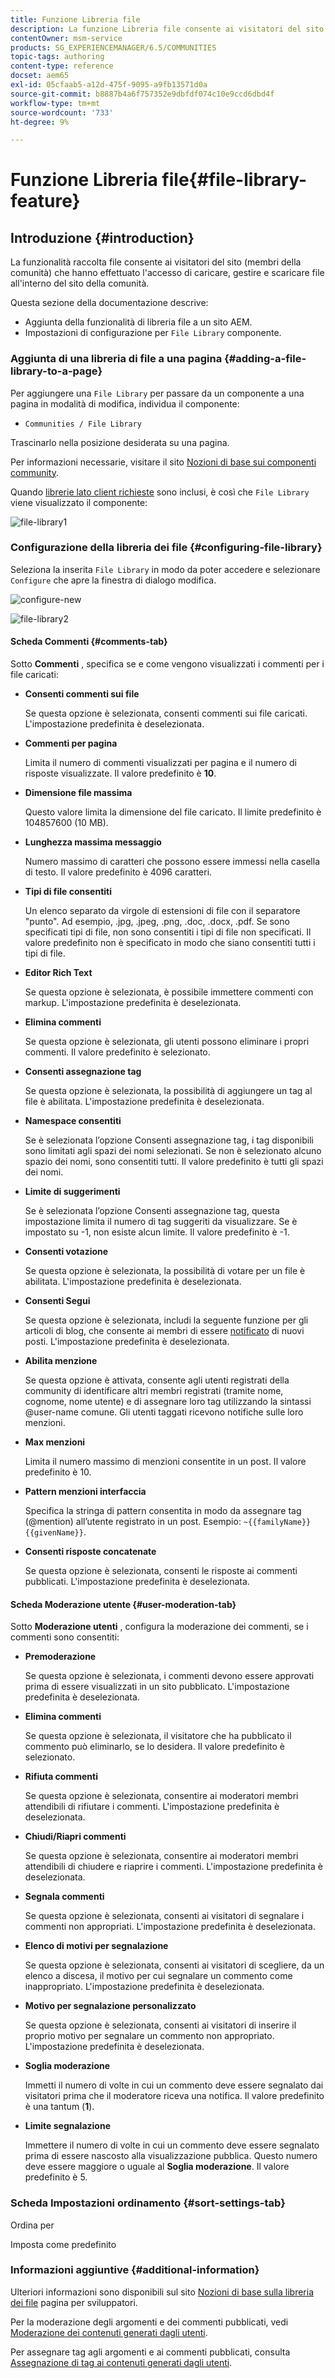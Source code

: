 ```yaml
---
title: Funzione Libreria file
description: La funzione Libreria file consente ai visitatori del sito che hanno effettuato l'accesso di caricare, gestire e scaricare file.
contentOwner: msm-service
products: SG_EXPERIENCEMANAGER/6.5/COMMUNITIES
topic-tags: authoring
content-type: reference
docset: aem65
exl-id: 05cfaab5-a12d-475f-9095-a9fb13571d0a
source-git-commit: b8887b4a6f757352e9dbfdf074c10e9ccd6dbd4f
workflow-type: tm+mt
source-wordcount: '733'
ht-degree: 9%

---
```


# Funzione Libreria file{#file-library-feature}

## Introduzione {#introduction}

La funzionalità raccolta file consente ai visitatori del sito (membri della comunità) che hanno effettuato l&#39;accesso di caricare, gestire e scaricare file all&#39;interno del sito della comunità.

Questa sezione della documentazione descrive:

* Aggiunta della funzionalità di libreria file a un sito AEM.
* Impostazioni di configurazione per `File Library` componente.

### Aggiunta di una libreria di file a una pagina {#adding-a-file-library-to-a-page}

Per aggiungere una `File Library` per passare da un componente a una pagina in modalità di modifica, individua il componente:

* `Communities / File Library`

Trascinarlo nella posizione desiderata su una pagina.

Per informazioni necessarie, visitare il sito [Nozioni di base sui componenti community](/help/communities/basics.md).

Quando [librerie lato client richieste](/help/communities/essentials-file-library.md#essentials-for-client-side) sono inclusi, è così che `File Library` viene visualizzato il componente:

![file-library1](assets/file-library1.png)

### Configurazione della libreria dei file {#configuring-file-library}

Seleziona la inserita `File Library` in modo da poter accedere e selezionare `Configure` che apre la finestra di dialogo modifica.

![configure-new](assets/configure-new.png)

![file-library2](assets/file-library2.png)

#### Scheda Commenti {#comments-tab}

Sotto **Commenti** , specifica se e come vengono visualizzati i commenti per i file caricati:

* **Consenti commenti sui file**

  Se questa opzione è selezionata, consenti commenti sui file caricati. L&#39;impostazione predefinita è deselezionata.

* **Commenti per pagina**

  Limita il numero di commenti visualizzati per pagina e il numero di risposte visualizzate. Il valore predefinito è **10**.

* **Dimensione file massima**

  Questo valore limita la dimensione del file caricato. Il limite predefinito è 104857600 (10 MB).

* **Lunghezza massima messaggio**

  Numero massimo di caratteri che possono essere immessi nella casella di testo. Il valore predefinito è 4096 caratteri.

* **Tipi di file consentiti**

  Un elenco separato da virgole di estensioni di file con il separatore &quot;punto&quot;. Ad esempio, .jpg, .jpeg, .png, .doc, .docx, .pdf. Se sono specificati tipi di file, non sono consentiti i tipi di file non specificati. Il valore predefinito non è specificato in modo che siano consentiti tutti i tipi di file.

* **Editor Rich Text**

  Se questa opzione è selezionata, è possibile immettere commenti con markup. L&#39;impostazione predefinita è deselezionata.

* **Elimina commenti**

  Se questa opzione è selezionata, gli utenti possono eliminare i propri commenti. Il valore predefinito è selezionato.

* **Consenti assegnazione tag**

  Se questa opzione è selezionata, la possibilità di aggiungere un tag al file è abilitata. L&#39;impostazione predefinita è deselezionata.

* **Namespace consentiti**

  Se è selezionata l’opzione Consenti assegnazione tag, i tag disponibili sono limitati agli spazi dei nomi selezionati. Se non è selezionato alcuno spazio dei nomi, sono consentiti tutti. Il valore predefinito è tutti gli spazi dei nomi.

* **Limite di suggerimenti**

  Se è selezionata l’opzione Consenti assegnazione tag, questa impostazione limita il numero di tag suggeriti da visualizzare. Se è impostato su -1, non esiste alcun limite. Il valore predefinito è -1.

* **Consenti votazione**

  Se questa opzione è selezionata, la possibilità di votare per un file è abilitata. L&#39;impostazione predefinita è deselezionata.

* **Consenti Segui**

  Se questa opzione è selezionata, includi la seguente funzione per gli articoli di blog, che consente ai membri di essere [notificato](/help/communities/notifications.md) di nuovi posti. L&#39;impostazione predefinita è deselezionata.

* **Abilita menzione**

  Se questa opzione è attivata, consente agli utenti registrati della community di identificare altri membri registrati (tramite nome, cognome, nome utente) e di assegnare loro tag utilizzando la sintassi @user-name comune. Gli utenti taggati ricevono notifiche sulle loro menzioni.

* **Max menzioni**

  Limita il numero massimo di menzioni consentite in un post. Il valore predefinito è 10.

* **Pattern menzioni interfaccia**

  Specifica la stringa di pattern consentita in modo da assegnare tag (@mention) all’utente registrato in un post. Esempio: `~{{familyName}}{{givenName}}`.

* **Consenti risposte concatenate**

  Se questa opzione è selezionata, consenti le risposte ai commenti pubblicati. L&#39;impostazione predefinita è deselezionata.

#### Scheda Moderazione utente {#user-moderation-tab}

Sotto **Moderazione utenti** , configura la moderazione dei commenti, se i commenti sono consentiti:

* **Premoderazione**

  Se questa opzione è selezionata, i commenti devono essere approvati prima di essere visualizzati in un sito pubblicato. L&#39;impostazione predefinita è deselezionata.

* **Elimina commenti**

  Se questa opzione è selezionata, il visitatore che ha pubblicato il commento può eliminarlo, se lo desidera. Il valore predefinito è selezionato.

* **Rifiuta commenti**

  Se questa opzione è selezionata, consentire ai moderatori membri attendibili di rifiutare i commenti. L&#39;impostazione predefinita è deselezionata.

* **Chiudi/Riapri commenti**

  Se questa opzione è selezionata, consentire ai moderatori membri attendibili di chiudere e riaprire i commenti. L&#39;impostazione predefinita è deselezionata.

* **Segnala commenti**

  Se questa opzione è selezionata, consenti ai visitatori di segnalare i commenti non appropriati. L&#39;impostazione predefinita è deselezionata.

* **Elenco di motivi per segnalazione**

  Se questa opzione è selezionata, consenti ai visitatori di scegliere, da un elenco a discesa, il motivo per cui segnalare un commento come inappropriato. L&#39;impostazione predefinita è deselezionata.

* **Motivo per segnalazione personalizzato**

  Se questa opzione è selezionata, consenti ai visitatori di inserire il proprio motivo per segnalare un commento non appropriato. L&#39;impostazione predefinita è deselezionata.

* **Soglia moderazione**

  Immetti il numero di volte in cui un commento deve essere segnalato dai visitatori prima che il moderatore riceva una notifica. Il valore predefinito è una tantum (**1**).

* **Limite segnalazione**

  Immettere il numero di volte in cui un commento deve essere segnalato prima di essere nascosto alla visualizzazione pubblica. Questo numero deve essere maggiore o uguale al **Soglia moderazione**. Il valore predefinito è 5.

### Scheda Impostazioni ordinamento {#sort-settings-tab}

Ordina per

Imposta come predefinito

### Informazioni aggiuntive {#additional-information}

Ulteriori informazioni sono disponibili sul sito [Nozioni di base sulla libreria dei file](/help/communities/essentials-file-library.md) pagina per sviluppatori.

Per la moderazione degli argomenti e dei commenti pubblicati, vedi [Moderazione dei contenuti generati dagli utenti](/help/communities/moderate-ugc.md).

Per assegnare tag agli argomenti e ai commenti pubblicati, consulta [Assegnazione di tag ai contenuti generati dagli utenti](/help/communities/tag-ugc.md).
